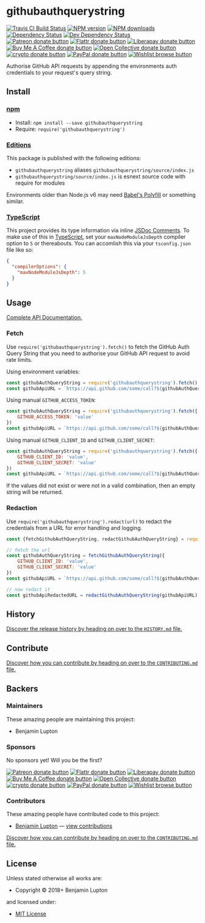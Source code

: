 <!-- TITLE/ -->

<h1>githubauthquerystring</h1>

<!-- /TITLE -->


<!-- BADGES/ -->

<span class="badge-travisci"><a href="http://travis-ci.com/bevry/githubauthquerystring" title="Check this project's build status on TravisCI"><img src="https://img.shields.io/travis/com/bevry/githubauthquerystring/master.svg" alt="Travis CI Build Status" /></a></span>
<span class="badge-npmversion"><a href="https://npmjs.org/package/githubauthquerystring" title="View this project on NPM"><img src="https://img.shields.io/npm/v/githubauthquerystring.svg" alt="NPM version" /></a></span>
<span class="badge-npmdownloads"><a href="https://npmjs.org/package/githubauthquerystring" title="View this project on NPM"><img src="https://img.shields.io/npm/dm/githubauthquerystring.svg" alt="NPM downloads" /></a></span>
<span class="badge-daviddm"><a href="https://david-dm.org/bevry/githubauthquerystring" title="View the status of this project's dependencies on DavidDM"><img src="https://img.shields.io/david/bevry/githubauthquerystring.svg" alt="Dependency Status" /></a></span>
<span class="badge-daviddmdev"><a href="https://david-dm.org/bevry/githubauthquerystring#info=devDependencies" title="View the status of this project's development dependencies on DavidDM"><img src="https://img.shields.io/david/dev/bevry/githubauthquerystring.svg" alt="Dev Dependency Status" /></a></span>
<br class="badge-separator" />
<span class="badge-patreon"><a href="https://patreon.com/bevry" title="Donate to this project using Patreon"><img src="https://img.shields.io/badge/patreon-donate-yellow.svg" alt="Patreon donate button" /></a></span>
<span class="badge-flattr"><a href="https://flattr.com/profile/balupton" title="Donate to this project using Flattr"><img src="https://img.shields.io/badge/flattr-donate-yellow.svg" alt="Flattr donate button" /></a></span>
<span class="badge-liberapay"><a href="https://liberapay.com/bevry" title="Donate to this project using Liberapay"><img src="https://img.shields.io/badge/liberapay-donate-yellow.svg" alt="Liberapay donate button" /></a></span>
<span class="badge-buymeacoffee"><a href="https://buymeacoffee.com/balupton" title="Donate to this project using Buy Me A Coffee"><img src="https://img.shields.io/badge/buy%20me%20a%20coffee-donate-yellow.svg" alt="Buy Me A Coffee donate button" /></a></span>
<span class="badge-opencollective"><a href="https://opencollective.com/bevry" title="Donate to this project using Open Collective"><img src="https://img.shields.io/badge/open%20collective-donate-yellow.svg" alt="Open Collective donate button" /></a></span>
<span class="badge-crypto"><a href="https://bevry.me/crypto" title="Donate to this project using Cryptocurrency"><img src="https://img.shields.io/badge/crypto-donate-yellow.svg" alt="crypto donate button" /></a></span>
<span class="badge-paypal"><a href="https://bevry.me/paypal" title="Donate to this project using Paypal"><img src="https://img.shields.io/badge/paypal-donate-yellow.svg" alt="PayPal donate button" /></a></span>
<span class="badge-wishlist"><a href="https://bevry.me/wishlist" title="Buy an item on our wishlist for us"><img src="https://img.shields.io/badge/wishlist-donate-yellow.svg" alt="Wishlist browse button" /></a></span>

<!-- /BADGES -->


<!-- DESCRIPTION/ -->

Authorise GitHub API requests by appending the environments auth credentials to your request's query string.

<!-- /DESCRIPTION -->


<!-- INSTALL/ -->

<h2>Install</h2>

<a href="https://npmjs.com" title="npm is a package manager for javascript"><h3>npm</h3></a>
<ul>
<li>Install: <code>npm install --save githubauthquerystring</code></li>
<li>Require: <code>require('githubauthquerystring')</code></li>
</ul>

<h3><a href="https://editions.bevry.me" title="Editions are the best way to produce and consume packages you care about.">Editions</a></h3>

<p>This package is published with the following editions:</p>

<ul><li><code>githubauthquerystring</code> aliases <code>githubauthquerystring/source/index.js</code></li>
<li><code>githubauthquerystring/source/index.js</code> is esnext source code with require for modules</li></ul>

<p>Environments older than Node.js v6 may need <a href="https://babeljs.io/docs/usage/polyfill/" title="A polyfill that emulates missing ECMAScript environment features">Babel's Polyfill</a> or something similar.</p>

<h3><a href="https://www.typescriptlang.org/" title="TypeScript is a typed superset of JavaScript that compiles to plain JavaScript. ">TypeScript</a></h3>

This project provides its type information via inline <a href="http://usejsdoc.org" title="JSDoc is an API documentation generator for JavaScript, similar to Javadoc or phpDocumentor">JSDoc Comments</a>. To make use of this in <a href="https://www.typescriptlang.org/" title="TypeScript is a typed superset of JavaScript that compiles to plain JavaScript. ">TypeScript</a>, set your <code>maxNodeModuleJsDepth</code> compiler option to `5` or thereabouts. You can accomlish this via your `tsconfig.json` file like so:

``` json
{
  "compilerOptions": {
    "maxNodeModuleJsDepth": 5
  }
}
```

<!-- /INSTALL -->


## Usage

[Complete API Documentation.](http://master.githubauthquerystring.bevry.surge.sh/docs/)

### Fetch

Use `require('githubauthquerystring').fetch()` to fetch the GitHub Auth Query String that you need to authorise your GitHub API request to avoid rate limits.

Using environment variables:

``` javascript
const githubAuthQueryString = require('githubauthquerystring').fetch()
const githubApiURL = `https://api.github.com/some/call?${githubAuthQueryString}`
```

Using manual `GITHUB_ACCESS_TOKEN`:

``` javascript
const githubAuthQueryString = require('githubauthquerystring').fetch({
    GITHUB_ACCESS_TOKEN: 'value'
})
const githubApiURL = `https://api.github.com/some/call?${githubAuthQueryString}`
```

Using manual `GITHUB_CLIENT_ID` and `GITHUB_CLIENT_SECRET`:

``` javascript
const githubAuthQueryString = require('githubauthquerystring').fetch({
    GITHUB_CLIENT_ID: 'value',
    GITHUB_CLIENT_SECRET: 'value'
})
const githubApiURL = `https://api.github.com/some/call?${githubAuthQueryString}`
```

If the values did not exist or were not in a valid combination, then an empty string will be returned.

### Redaction

Use `require('githubauthquerystring').redact(url)` to redact the credentials from a URL for error handling and logging.

``` javascript
const {fetchGithubAuthQueryString, redactGithubAuthQueryString} = require('githubauthquerystring')

// fetch the url
const githubAuthQueryString = fetchGithubAuthQueryString({
    GITHUB_CLIENT_ID: 'value',
    GITHUB_CLIENT_SECRET: 'value'
})
const githubApiURL = `https://api.github.com/some/call?${githubAuthQueryString}`

// now redact it
const githubApiRedactedURL = redactGithubAuthQueryString(githubApiURL)
```


<!-- HISTORY/ -->

<h2>History</h2>

<a href="https://github.com/bevry/githubauthquerystring/blob/master/HISTORY.md#files">Discover the release history by heading on over to the <code>HISTORY.md</code> file.</a>

<!-- /HISTORY -->


<!-- CONTRIBUTE/ -->

<h2>Contribute</h2>

<a href="https://github.com/bevry/githubauthquerystring/blob/master/CONTRIBUTING.md#files">Discover how you can contribute by heading on over to the <code>CONTRIBUTING.md</code> file.</a>

<!-- /CONTRIBUTE -->


<!-- BACKERS/ -->

<h2>Backers</h2>

<h3>Maintainers</h3>

These amazing people are maintaining this project:

<ul><li>Benjamin Lupton</li></ul>

<h3>Sponsors</h3>

No sponsors yet! Will you be the first?

<span class="badge-patreon"><a href="https://patreon.com/bevry" title="Donate to this project using Patreon"><img src="https://img.shields.io/badge/patreon-donate-yellow.svg" alt="Patreon donate button" /></a></span>
<span class="badge-flattr"><a href="https://flattr.com/profile/balupton" title="Donate to this project using Flattr"><img src="https://img.shields.io/badge/flattr-donate-yellow.svg" alt="Flattr donate button" /></a></span>
<span class="badge-liberapay"><a href="https://liberapay.com/bevry" title="Donate to this project using Liberapay"><img src="https://img.shields.io/badge/liberapay-donate-yellow.svg" alt="Liberapay donate button" /></a></span>
<span class="badge-buymeacoffee"><a href="https://buymeacoffee.com/balupton" title="Donate to this project using Buy Me A Coffee"><img src="https://img.shields.io/badge/buy%20me%20a%20coffee-donate-yellow.svg" alt="Buy Me A Coffee donate button" /></a></span>
<span class="badge-opencollective"><a href="https://opencollective.com/bevry" title="Donate to this project using Open Collective"><img src="https://img.shields.io/badge/open%20collective-donate-yellow.svg" alt="Open Collective donate button" /></a></span>
<span class="badge-crypto"><a href="https://bevry.me/crypto" title="Donate to this project using Cryptocurrency"><img src="https://img.shields.io/badge/crypto-donate-yellow.svg" alt="crypto donate button" /></a></span>
<span class="badge-paypal"><a href="https://bevry.me/paypal" title="Donate to this project using Paypal"><img src="https://img.shields.io/badge/paypal-donate-yellow.svg" alt="PayPal donate button" /></a></span>
<span class="badge-wishlist"><a href="https://bevry.me/wishlist" title="Buy an item on our wishlist for us"><img src="https://img.shields.io/badge/wishlist-donate-yellow.svg" alt="Wishlist browse button" /></a></span>

<h3>Contributors</h3>

These amazing people have contributed code to this project:

<ul><li><a href="http://balupton.com">Benjamin Lupton</a> — <a href="https://github.com/bevry/githubauthquerystring/commits?author=balupton" title="View the GitHub contributions of Benjamin Lupton on repository bevry/githubauthquerystring">view contributions</a></li></ul>

<a href="https://github.com/bevry/githubauthquerystring/blob/master/CONTRIBUTING.md#files">Discover how you can contribute by heading on over to the <code>CONTRIBUTING.md</code> file.</a>

<!-- /BACKERS -->


<!-- LICENSE/ -->

<h2>License</h2>

Unless stated otherwise all works are:

<ul><li>Copyright &copy; 2018+ Benjamin Lupton</li></ul>

and licensed under:

<ul><li><a href="http://spdx.org/licenses/MIT.html">MIT License</a></li></ul>

<!-- /LICENSE -->
